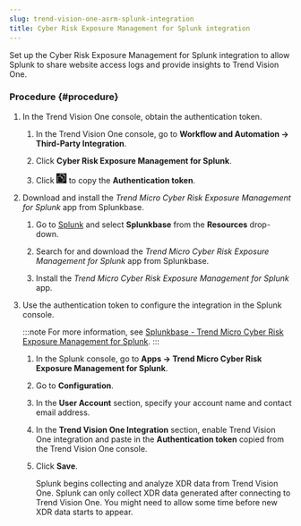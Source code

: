 ```yaml
---
slug: trend-vision-one-asrm-splunk-integration
title: Cyber Risk Exposure Management for Splunk integration
---
```


Set up the Cyber Risk Exposure Management for Splunk integration to allow Splunk to share website access logs and provide insights to Trend Vision One.

### Procedure {#procedure}

1.  In the Trend Vision One console, obtain the authentication token.

    1.  In the Trend Vision One console, go to **Workflow and Automation → Third-Party Integration**.

    2.  Click **Cyber Risk Exposure Management for Splunk**.

    3.  Click ![](/images/ServiceGatewayCopyIcon=GUID-EE08C798-0F99-467B-996A-93D14044BF0E.webp) to copy the **Authentication token**.

2.  Download and install the *Trend Micro Cyber Risk Exposure Management for Splunk* app from Splunkbase.

    1.  Go to [Splunk](https://www.splunk.com) and select **Splunkbase** from the **Resources** drop-down.

    2.  Search for and download the *Trend Micro Cyber Risk Exposure Management for Splunk* app from Splunkbase.

    3.  Install the *Trend Micro Cyber Risk Exposure Management for Splunk* app.

3.  Use the authentication token to configure the integration in the Splunk console.

    :::note
    For more information, see [Splunkbase - Trend Micro Cyber Risk Exposure Management for Splunk](https://splunkbase.splunk.com/app/5350).
    :::

    1.  In the Splunk console, go to **Apps → Trend Micro Cyber Risk Exposure Management for Splunk**.

    2.  Go to **Configuration**.

    3.  In the **User Account** section, specify your account name and contact email address.

    4.  In the **Trend Vision One Integration** section, enable Trend Vision One integration and paste in the **Authentication token** copied from the Trend Vision One console.

    5.  Click **Save**.

        Splunk begins collecting and analyze XDR data from Trend Vision One. Splunk can only collect XDR data generated after connecting to Trend Vision One. You might need to allow some time before new XDR data starts to appear.
